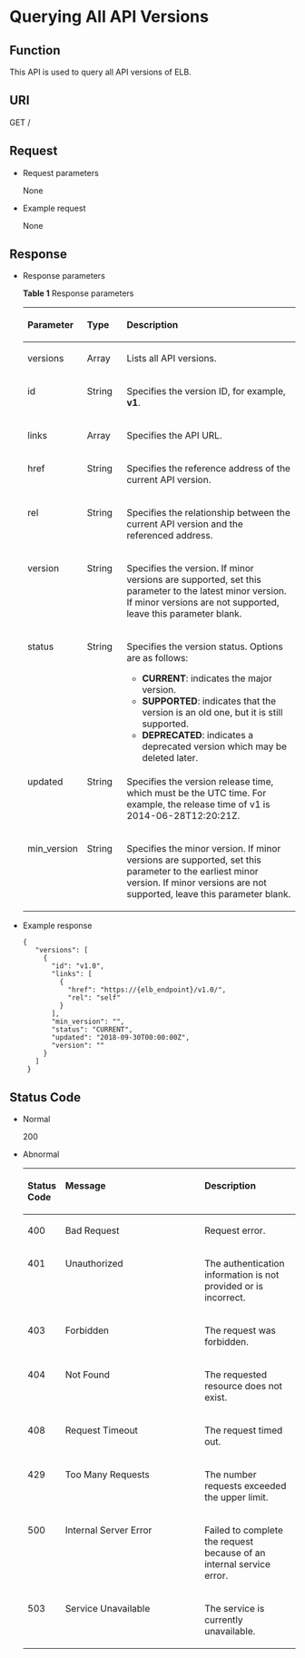 # Querying All API Versions<a name="EN-US_TOPIC_0134546378"></a>

## Function<a name="section3280114143010"></a>

This API is used to query all API versions of ELB.

## URI<a name="section1029091414304"></a>

GET /

## Request<a name="section192941514193013"></a>

-   Request parameters

    None

-   Example request

    None


## Response<a name="section12951814123017"></a>

-   Response parameters

    **Table  1**  Response parameters

    <a name="table1829981433014"></a>
    <table><thead align="left"><tr id="row13525171413019"><th class="cellrowborder" valign="top" width="14.000000000000002%" id="mcps1.2.4.1.1"><p id="p15256149305"><a name="p15256149305"></a><a name="p15256149305"></a>Parameter</p>
    </th>
    <th class="cellrowborder" valign="top" width="15%" id="mcps1.2.4.1.2"><p id="p165251714123013"><a name="p165251714123013"></a><a name="p165251714123013"></a><strong id="b842352706145623"><a name="b842352706145623"></a><a name="b842352706145623"></a>Type</strong></p>
    </th>
    <th class="cellrowborder" valign="top" width="71%" id="mcps1.2.4.1.3"><p id="p4448384817"><a name="p4448384817"></a><a name="p4448384817"></a>Description</p>
    </th>
    </tr>
    </thead>
    <tbody><tr id="row1452511417307"><td class="cellrowborder" valign="top" width="14.000000000000002%" headers="mcps1.2.4.1.1 "><p id="p052513142301"><a name="p052513142301"></a><a name="p052513142301"></a>versions</p>
    </td>
    <td class="cellrowborder" valign="top" width="15%" headers="mcps1.2.4.1.2 "><p id="p7525131413016"><a name="p7525131413016"></a><a name="p7525131413016"></a>Array</p>
    </td>
    <td class="cellrowborder" valign="top" width="71%" headers="mcps1.2.4.1.3 "><p id="p55251814193016"><a name="p55251814193016"></a><a name="p55251814193016"></a>Lists all API versions.</p>
    </td>
    </tr>
    <tr id="row85258147302"><td class="cellrowborder" valign="top" width="14.000000000000002%" headers="mcps1.2.4.1.1 "><p id="p15525131473014"><a name="p15525131473014"></a><a name="p15525131473014"></a>id</p>
    </td>
    <td class="cellrowborder" valign="top" width="15%" headers="mcps1.2.4.1.2 "><p id="p1752591416309"><a name="p1752591416309"></a><a name="p1752591416309"></a>String</p>
    </td>
    <td class="cellrowborder" valign="top" width="71%" headers="mcps1.2.4.1.3 "><p id="p6525814133015"><a name="p6525814133015"></a><a name="p6525814133015"></a>Specifies the version ID, for example, <strong id="b84235270619258"><a name="b84235270619258"></a><a name="b84235270619258"></a>v1</strong>.</p>
    </td>
    </tr>
    <tr id="row185251714173016"><td class="cellrowborder" valign="top" width="14.000000000000002%" headers="mcps1.2.4.1.1 "><p id="p35258147305"><a name="p35258147305"></a><a name="p35258147305"></a>links</p>
    </td>
    <td class="cellrowborder" valign="top" width="15%" headers="mcps1.2.4.1.2 "><p id="p552511411306"><a name="p552511411306"></a><a name="p552511411306"></a>Array</p>
    </td>
    <td class="cellrowborder" valign="top" width="71%" headers="mcps1.2.4.1.3 "><p id="p1552541433016"><a name="p1552541433016"></a><a name="p1552541433016"></a>Specifies the API URL.</p>
    </td>
    </tr>
    <tr id="row55255149303"><td class="cellrowborder" valign="top" width="14.000000000000002%" headers="mcps1.2.4.1.1 "><p id="p152514149305"><a name="p152514149305"></a><a name="p152514149305"></a>href</p>
    </td>
    <td class="cellrowborder" valign="top" width="15%" headers="mcps1.2.4.1.2 "><p id="p19777202015503"><a name="p19777202015503"></a><a name="p19777202015503"></a>String</p>
    </td>
    <td class="cellrowborder" valign="top" width="71%" headers="mcps1.2.4.1.3 "><p id="p1952661418305"><a name="p1952661418305"></a><a name="p1952661418305"></a>Specifies the reference address of the current API version.</p>
    </td>
    </tr>
    <tr id="row1952661413303"><td class="cellrowborder" valign="top" width="14.000000000000002%" headers="mcps1.2.4.1.1 "><p id="p13526121413010"><a name="p13526121413010"></a><a name="p13526121413010"></a>rel</p>
    </td>
    <td class="cellrowborder" valign="top" width="15%" headers="mcps1.2.4.1.2 "><p id="p1994962395012"><a name="p1994962395012"></a><a name="p1994962395012"></a>String</p>
    </td>
    <td class="cellrowborder" valign="top" width="71%" headers="mcps1.2.4.1.3 "><p id="p10526131410307"><a name="p10526131410307"></a><a name="p10526131410307"></a>Specifies the relationship between the current API version and the referenced address.</p>
    </td>
    </tr>
    <tr id="row2052611443013"><td class="cellrowborder" valign="top" width="14.000000000000002%" headers="mcps1.2.4.1.1 "><p id="p55263143301"><a name="p55263143301"></a><a name="p55263143301"></a>version</p>
    </td>
    <td class="cellrowborder" valign="top" width="15%" headers="mcps1.2.4.1.2 "><p id="p1152601413307"><a name="p1152601413307"></a><a name="p1152601413307"></a>String</p>
    </td>
    <td class="cellrowborder" valign="top" width="71%" headers="mcps1.2.4.1.3 "><p id="p14526514183016"><a name="p14526514183016"></a><a name="p14526514183016"></a>Specifies the version. If minor versions are supported, set this parameter to the latest minor version. If minor versions are not supported, leave this parameter blank.</p>
    </td>
    </tr>
    <tr id="row1352681415300"><td class="cellrowborder" valign="top" width="14.000000000000002%" headers="mcps1.2.4.1.1 "><p id="p1252631416307"><a name="p1252631416307"></a><a name="p1252631416307"></a>status</p>
    </td>
    <td class="cellrowborder" valign="top" width="15%" headers="mcps1.2.4.1.2 "><p id="p16526414193010"><a name="p16526414193010"></a><a name="p16526414193010"></a>String</p>
    </td>
    <td class="cellrowborder" valign="top" width="71%" headers="mcps1.2.4.1.3 "><p id="p1952616141302"><a name="p1952616141302"></a><a name="p1952616141302"></a>Specifies the version status. Options are as follows:</p>
    <a name="ul169821627114814"></a><a name="ul169821627114814"></a><ul id="ul169821627114814"><li><strong id="b6982172718489"><a name="b6982172718489"></a><a name="b6982172718489"></a>CURRENT</strong>: indicates the major version.</li><li><strong id="b196351729194820"><a name="b196351729194820"></a><a name="b196351729194820"></a>SUPPORTED</strong>: indicates that the version is an old one, but it is still supported.</li><li><strong id="b659213164818"><a name="b659213164818"></a><a name="b659213164818"></a>DEPRECATED</strong>: indicates a deprecated version which may be deleted later.</li></ul>
    </td>
    </tr>
    <tr id="row17526914113012"><td class="cellrowborder" valign="top" width="14.000000000000002%" headers="mcps1.2.4.1.1 "><p id="p352611418308"><a name="p352611418308"></a><a name="p352611418308"></a>updated</p>
    </td>
    <td class="cellrowborder" valign="top" width="15%" headers="mcps1.2.4.1.2 "><p id="p8526121414305"><a name="p8526121414305"></a><a name="p8526121414305"></a>String</p>
    </td>
    <td class="cellrowborder" valign="top" width="71%" headers="mcps1.2.4.1.3 "><p id="p1526181453010"><a name="p1526181453010"></a><a name="p1526181453010"></a>Specifies the version release time, which must be the UTC time. For example, the release time of v1 is 2014-06-28T12:20:21Z.</p>
    </td>
    </tr>
    <tr id="row852612147307"><td class="cellrowborder" valign="top" width="14.000000000000002%" headers="mcps1.2.4.1.1 "><p id="p952651415305"><a name="p952651415305"></a><a name="p952651415305"></a>min_version</p>
    </td>
    <td class="cellrowborder" valign="top" width="15%" headers="mcps1.2.4.1.2 "><p id="p6189633115014"><a name="p6189633115014"></a><a name="p6189633115014"></a>String</p>
    </td>
    <td class="cellrowborder" valign="top" width="71%" headers="mcps1.2.4.1.3 "><p id="p16526914193017"><a name="p16526914193017"></a><a name="p16526914193017"></a>Specifies the minor version. If minor versions are supported, set this parameter to the earliest minor version. If minor versions are not supported, leave this parameter blank.</p>
    </td>
    </tr>
    </tbody>
    </table>

-   Example response

    ```
    { 
       "versions": [ 
         { 
           "id": "v1.0", 
           "links": [ 
             { 
               "href": "https://{elb_endpoint}/v1.0/", 
               "rel": "self" 
             } 
           ], 
           "min_version": "", 
           "status": "CURRENT", 
           "updated": "2018-09-30T00:00:00Z", 
           "version": "" 
         } 
       ] 
     }
    ```


## Status Code<a name="section163541714123020"></a>

-   Normal

    200

-   Abnormal

    <a name="table835781418301"></a>
    <table><thead align="left"><tr id="row9526214113014"><th class="cellrowborder" valign="top" width="12.13%" id="mcps1.1.4.1.1"><p id="p1352614149300"><a name="p1352614149300"></a><a name="p1352614149300"></a>Status Code</p>
    </th>
    <th class="cellrowborder" valign="top" width="52.38%" id="mcps1.1.4.1.2"><p id="p522343074810"><a name="p522343074810"></a><a name="p522343074810"></a>Message</p>
    </th>
    <th class="cellrowborder" valign="top" width="35.49%" id="mcps1.1.4.1.3"><p id="p1952681473010"><a name="p1952681473010"></a><a name="p1952681473010"></a>Description</p>
    </th>
    </tr>
    </thead>
    <tbody><tr id="row1752691483011"><td class="cellrowborder" valign="top" width="12.13%" headers="mcps1.1.4.1.1 "><p id="p1052641493017"><a name="p1052641493017"></a><a name="p1052641493017"></a>400</p>
    </td>
    <td class="cellrowborder" valign="top" width="52.38%" headers="mcps1.1.4.1.2 "><p id="p5421540134813"><a name="p5421540134813"></a><a name="p5421540134813"></a>Bad Request</p>
    </td>
    <td class="cellrowborder" valign="top" width="35.49%" headers="mcps1.1.4.1.3 "><p id="p125261414183017"><a name="p125261414183017"></a><a name="p125261414183017"></a>Request error.</p>
    </td>
    </tr>
    <tr id="row1352613145300"><td class="cellrowborder" valign="top" width="12.13%" headers="mcps1.1.4.1.1 "><p id="p16526314133013"><a name="p16526314133013"></a><a name="p16526314133013"></a>401</p>
    </td>
    <td class="cellrowborder" valign="top" width="52.38%" headers="mcps1.1.4.1.2 "><p id="p104212040164813"><a name="p104212040164813"></a><a name="p104212040164813"></a>Unauthorized</p>
    </td>
    <td class="cellrowborder" valign="top" width="35.49%" headers="mcps1.1.4.1.3 "><p id="p85261914163019"><a name="p85261914163019"></a><a name="p85261914163019"></a>The authentication information is not provided or is incorrect.</p>
    </td>
    </tr>
    <tr id="row135261014163016"><td class="cellrowborder" valign="top" width="12.13%" headers="mcps1.1.4.1.1 "><p id="p352611140306"><a name="p352611140306"></a><a name="p352611140306"></a>403</p>
    </td>
    <td class="cellrowborder" valign="top" width="52.38%" headers="mcps1.1.4.1.2 "><p id="p74211540154810"><a name="p74211540154810"></a><a name="p74211540154810"></a>Forbidden</p>
    </td>
    <td class="cellrowborder" valign="top" width="35.49%" headers="mcps1.1.4.1.3 "><p id="p552681412306"><a name="p552681412306"></a><a name="p552681412306"></a>The request was forbidden.</p>
    </td>
    </tr>
    <tr id="row18526414193016"><td class="cellrowborder" valign="top" width="12.13%" headers="mcps1.1.4.1.1 "><p id="p3526914183011"><a name="p3526914183011"></a><a name="p3526914183011"></a>404</p>
    </td>
    <td class="cellrowborder" valign="top" width="52.38%" headers="mcps1.1.4.1.2 "><p id="p4421104084819"><a name="p4421104084819"></a><a name="p4421104084819"></a>Not Found</p>
    </td>
    <td class="cellrowborder" valign="top" width="35.49%" headers="mcps1.1.4.1.3 "><p id="p13526161419305"><a name="p13526161419305"></a><a name="p13526161419305"></a>The requested resource does not exist.</p>
    </td>
    </tr>
    <tr id="row55268146301"><td class="cellrowborder" valign="top" width="12.13%" headers="mcps1.1.4.1.1 "><p id="p1852613141307"><a name="p1852613141307"></a><a name="p1852613141307"></a>408</p>
    </td>
    <td class="cellrowborder" valign="top" width="52.38%" headers="mcps1.1.4.1.2 "><p id="p142174084820"><a name="p142174084820"></a><a name="p142174084820"></a>Request Timeout</p>
    </td>
    <td class="cellrowborder" valign="top" width="35.49%" headers="mcps1.1.4.1.3 "><p id="p11526171443016"><a name="p11526171443016"></a><a name="p11526171443016"></a>The request timed out.</p>
    </td>
    </tr>
    <tr id="row195266148306"><td class="cellrowborder" valign="top" width="12.13%" headers="mcps1.1.4.1.1 "><p id="p1152611410307"><a name="p1152611410307"></a><a name="p1152611410307"></a>429</p>
    </td>
    <td class="cellrowborder" valign="top" width="52.38%" headers="mcps1.1.4.1.2 "><p id="p6421184013488"><a name="p6421184013488"></a><a name="p6421184013488"></a>Too Many Requests</p>
    </td>
    <td class="cellrowborder" valign="top" width="35.49%" headers="mcps1.1.4.1.3 "><p id="p1952651416303"><a name="p1952651416303"></a><a name="p1952651416303"></a>The number requests exceeded the upper limit.</p>
    </td>
    </tr>
    <tr id="row452671473019"><td class="cellrowborder" valign="top" width="12.13%" headers="mcps1.1.4.1.1 "><p id="p4526214123016"><a name="p4526214123016"></a><a name="p4526214123016"></a>500</p>
    </td>
    <td class="cellrowborder" valign="top" width="52.38%" headers="mcps1.1.4.1.2 "><p id="p8421940124817"><a name="p8421940124817"></a><a name="p8421940124817"></a>Internal Server Error</p>
    </td>
    <td class="cellrowborder" valign="top" width="35.49%" headers="mcps1.1.4.1.3 "><p id="p14528101418306"><a name="p14528101418306"></a><a name="p14528101418306"></a>Failed to complete the request because of an internal service error.</p>
    </td>
    </tr>
    <tr id="row18528201420300"><td class="cellrowborder" valign="top" width="12.13%" headers="mcps1.1.4.1.1 "><p id="p352851417307"><a name="p352851417307"></a><a name="p352851417307"></a>503</p>
    </td>
    <td class="cellrowborder" valign="top" width="52.38%" headers="mcps1.1.4.1.2 "><p id="p164211440114815"><a name="p164211440114815"></a><a name="p164211440114815"></a>Service Unavailable</p>
    </td>
    <td class="cellrowborder" valign="top" width="35.49%" headers="mcps1.1.4.1.3 "><p id="p1852851403019"><a name="p1852851403019"></a><a name="p1852851403019"></a>The service is currently unavailable.</p>
    </td>
    </tr>
    </tbody>
    </table>


